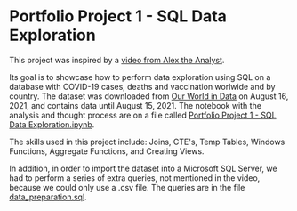 # Portfolio Project 1 - SQL Data Exploration

This project was inspired by a [video from Alex the Analyst](https://www.youtube.com/watch?v=qfyynHBFOsM).

Its goal is to showcase how to perform data exploration using SQL on a database with COVID-19 cases, deaths and vaccination worlwide and by country. The dataset was downloaded from [Our World in Data](https://ourworldindata.org/covid-deaths) on August 16, 2021, and contains data until August 15, 2021. The notebook with the analysis and thought process are on a file called [Portfolio Project 1 - SQL Data Exploration.ipynb](https://github.com/clayamakita/project_1_sql_data_exploration/blob/main/Portfolio%20Project%201%20-%20SQL%20Data%20Exploration.ipynb).

The skills used in this project include: Joins, CTE's, Temp Tables, Windows Functions, Aggregate Functions, and Creating Views.

In addition, in order to import the dataset into a Microsoft SQL Server, we had to perform a series of extra queries, not mentioned in the video, because we could only use a .csv file. The queries are in the file [data_preparation.sql](https://github.com/clayamakita/project_1_sql_data_exploration/blob/main/data_preparation.sql).
